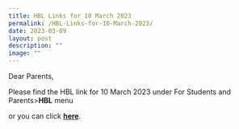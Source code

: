 ```yaml
---
title: HBL Links for 10 March 2023
permalink: /HBL-Links-for-10-March-2023/
date: 2023-03-09
layout: post
description: ""
image: ""
---
```




Dear Parents,

Please find the HBL link for 10 March 2023 under For Students and Parents>**HBL** menu

or you can click **[here](https://frontierpri.moe.edu.sg/HBL-Links-for-10-March-2023/)**.